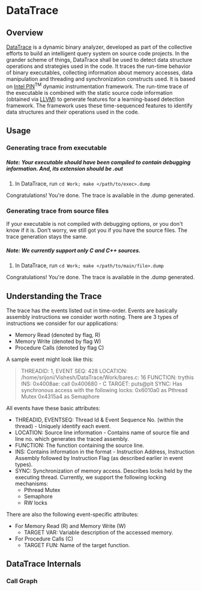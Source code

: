 # DataTrace

## Overview
[DataTrace] is a dynamic binary analyzer, developed as part of the collective efforts to build an intelligent query system on source code projects. In the grander scheme of things, DataTrace shall be used to detect data structure operations and strategies used in the code.
It traces the run-time behavior of binary executables, collecting information about memory accesses, data manipulation and threading and synchronization constructs used. It is based on [Intel PIN]<sup>TM</sup> dynamic instrumentation framework.
The run-time trace of the executable is combined with the static source code information (obtained via [LLVM]) to generate features for a learning-based detection framework. The framework uses these time-sequenced features to identify data structures and their operations used in the code.

## Usage
### Generating trace from executable  
##### **Note: Your executable should have been compiled to contain debugging information. And, its extension should be .out**
1. In DataTrace, run `cd Work; make </path/to/exec>.dump`

Congratulations! You're done. The trace is available in the .dump generated.  
### Generating trace from source files
If your executable is not compiled with debugging options, or you don't know if it is. Don't worry, we still got you if you have the source files. The trace generation stays the same. 
##### **Note: We currently support only C and C++ sources.**
1. In DataTrace, run `cd Work; make </path/to/main/file>.dump`

Congratulations! You're done. The trace is available in the .dump generated.  

## Understanding the Trace
The trace has the events listed out in time-order. 
Events are basically assembly instructions we consider worth noting. 
There are 3 types of instructions we consider for our applications:
* Memory Read (denoted by flag, R)
* Memory Write (denoted by flag W)
* Procedure Calls (denoted by flag C)

A sample event might look like this:
> THREADID: 1, EVENT SEQ: 428
> LOCATION: /home/srijoni/Vishesh/DataTrace/Work/bares.c: 16
> FUNCTION: trythis
> INS: 0x4008ae: call 0x400680 - C
> TARGET: puts@plt
> SYNC: Has synchronous access with the following locks:
> 0x6010a0 as Pthread Mutex
> 0x4315a4 as Semaphore

All events have these basic attributes:
* THREADID, EVENTSEQ: Thread Id & Event Sequence No. (within the thread) - Uniquely identify each event.
* LOCATION: Source line information - Contains name of source file and line no. which generates the traced assembly.
* FUNCTION: The function containing the source line. 
* INS: Contains information in the format - Instruction Address, Instruction Assembly followed by Instruction Flag (as described earlier in event types).
* SYNC: Synchronization of memory access. Describes locks held by the executing thread. Currently, we support the following locking mechanisms: 
	* Pthread Mutex
	* Semaphore
	* RW locks

There are also the following event-specific attributes:
* For Memory Read \(R\) and Memory Write (W)
	* TARGET VAR: Variable description of the accessed memory.
* For Procedure Calls \(C\)
	* TARGET FUN: Name of the target function.

## DataTrace Internals

### Call Graph

[DataTrace]: <https://github.com/TheGrayFrost/DataTrace>
[Intel PIN]: <https://software.intel.com/en-us/articles/pin-a-dynamic-binary-instrumentation-tool>
[LLVM]: <https://llvm.org/>
